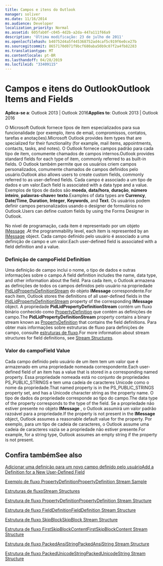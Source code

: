 ```yaml
---
title: Campos e itens do Outlook
manager: soliver
ms.date: 11/16/2014
ms.audience: Developer
localization_priority: Normal
ms.assetid: 605fab0f-c045-4d2b-a2da-447a111f66a9
description: 'Última modificação: 23 de julho de 2011'
ms.openlocfilehash: b40752d4a5f445368752ad4caf5c919f6e0ce27b
ms.sourcegitcommit: 8657170d071f9bcf680aba50b9c07f2a4fb82283
ms.translationtype: MT
ms.contentlocale: pt-BR
ms.lasthandoff: 04/28/2019
ms.locfileid: "33409115"
---
```

# <a name="outlook-items-and-fields"></a><span data-ttu-id="f8b2c-103">Campos e itens do Outlook</span><span class="sxs-lookup"><span data-stu-id="f8b2c-103">Outlook Items and Fields</span></span>

  
  
<span data-ttu-id="f8b2c-104">**Aplica-se a**: Outlook 2013 | Outlook 2016</span><span class="sxs-lookup"><span data-stu-id="f8b2c-104">**Applies to**: Outlook 2013 | Outlook 2016</span></span> 
  
<span data-ttu-id="f8b2c-105">O Microsoft Outlook fornece tipos de item especializados para sua funcionalidade (por exemplo, itens de email, compromissos, contatos, tarefas e anotações).</span><span class="sxs-lookup"><span data-stu-id="f8b2c-105">Microsoft Outlook provides item types that are specialized for their functionality (for example, mail items, appointments, contacts, tasks, and notes).</span></span> <span data-ttu-id="f8b2c-106">O Outlook fornece campos padrão para cada tipo de item, comumente chamados de campos internos.</span><span class="sxs-lookup"><span data-stu-id="f8b2c-106">Outlook provides standard fields for each type of item, commonly referred to as built-in fields.</span></span> <span data-ttu-id="f8b2c-107">O Outlook também permite que os usuários criem campos personalizados, comumente chamados de campos definidos pelo usuário.</span><span class="sxs-lookup"><span data-stu-id="f8b2c-107">Outlook also allows users to create custom fields, commonly referred to as user-defined fields.</span></span> <span data-ttu-id="f8b2c-108">Cada campo é associado a um tipo de dados e um valor.</span><span class="sxs-lookup"><span data-stu-id="f8b2c-108">Each field is associated with a data type and a value.</span></span> <span data-ttu-id="f8b2c-109">Exemplos de tipos de dados são **moeda**, **data/hora**, **duração**, **número inteiro**, **palavras-chave**e **texto**.</span><span class="sxs-lookup"><span data-stu-id="f8b2c-109">Examples of data types are **Currency**, **Date/Time**, **Duration**, **Integer**, **Keywords**, and **Text**.</span></span> <span data-ttu-id="f8b2c-110">Os usuários podem definir campos personalizados usando o designer de formulários no Outlook.</span><span class="sxs-lookup"><span data-stu-id="f8b2c-110">Users can define custom fields by using the Forms Designer in Outlook.</span></span>
  
<span data-ttu-id="f8b2c-111">No nível de programação, cada item é representado por um objeto [IMessage](imessageimapiprop.md) .</span><span class="sxs-lookup"><span data-stu-id="f8b2c-111">At the programmability level, each item is represented by an [IMessage](imessageimapiprop.md) object.</span></span> <span data-ttu-id="f8b2c-112">Cada campo definido pelo usuário é associado a uma definição de campo e um valor.</span><span class="sxs-lookup"><span data-stu-id="f8b2c-112">Each user-defined field is associated with a field definition and a value.</span></span> 
  
### <a name="field-definition"></a><span data-ttu-id="f8b2c-113">Definição de campo</span><span class="sxs-lookup"><span data-stu-id="f8b2c-113">Field Definition</span></span>

<span data-ttu-id="f8b2c-114">Uma definição de campo inclui o nome, o tipo de dados e outras informações sobre o campo.</span><span class="sxs-lookup"><span data-stu-id="f8b2c-114">A field definition includes the name, data type, and other information about the field.</span></span> <span data-ttu-id="f8b2c-115">Para cada item, o Outlook armazena as definições de todos os campos definidos pelo usuário na propriedade [PidLidPropertyDefinitionStream](pidlidpropertydefinitionstream-canonical-property.md) do objeto **IMessage** correspondente.</span><span class="sxs-lookup"><span data-stu-id="f8b2c-115">For each item, Outlook stores the definitions of all user-defined fields in the [PidLidPropertyDefinitionStream](pidlidpropertydefinitionstream-canonical-property.md) property of the corresponding **IMessage** object.</span></span> <span data-ttu-id="f8b2c-116">A propriedade **PidLidPropertyDefinitionStream** contém um fluxo binário conhecido como [PropertyDefinition](propertydefinition-stream-structure.md) que contém as definições de campo.</span><span class="sxs-lookup"><span data-stu-id="f8b2c-116">The **PidLidPropertyDefinitionStream** property contains a binary stream known as [PropertyDefinition](propertydefinition-stream-structure.md) that contains the field definitions.</span></span> <span data-ttu-id="f8b2c-117">Para obter mais informações sobre estruturas de fluxo para definições de campo, consulte [estruturas de fluxo](stream-structures.md).</span><span class="sxs-lookup"><span data-stu-id="f8b2c-117">For more information about stream structures for field definitions, see [Stream Structures](stream-structures.md).</span></span>
  
### <a name="field-value"></a><span data-ttu-id="f8b2c-118">Valor do campo</span><span class="sxs-lookup"><span data-stu-id="f8b2c-118">Field Value</span></span>

<span data-ttu-id="f8b2c-119">Cada campo definido pelo usuário de um item tem um valor que é armazenado em uma propriedade nomeada correspondente.</span><span class="sxs-lookup"><span data-stu-id="f8b2c-119">Each user-defined field of an item has a value that is stored in a corresponding named property.</span></span> <span data-ttu-id="f8b2c-120">Essa propriedade nomeada está no conjunto de propriedades PS_PUBLIC_STRINGS e tem uma cadeia de caracteres Unicode como o nome da propriedade.</span><span class="sxs-lookup"><span data-stu-id="f8b2c-120">That named property is in the PS_PUBLIC_STRINGS property set, and has a Unicode character string as the property name.</span></span> <span data-ttu-id="f8b2c-121">O tipo de dados da propriedade corresponde ao tipo do campo.</span><span class="sxs-lookup"><span data-stu-id="f8b2c-121">The data type of the property corresponds to the type of the field.</span></span> <span data-ttu-id="f8b2c-122">Se a propriedade não estiver presente no objeto **IMessage** , o Outlook assumirá um valor padrão razoável para a propriedade.</span><span class="sxs-lookup"><span data-stu-id="f8b2c-122">If the property is not present in the **IMessage** object, Outlook assumes a reasonable default value for the property.</span></span> <span data-ttu-id="f8b2c-123">Por exemplo, para um tipo de cadeia de caracteres, o Outlook assume uma cadeia de caracteres vazia se a propriedade não estiver presente.</span><span class="sxs-lookup"><span data-stu-id="f8b2c-123">For example, for a string type, Outlook assumes an empty string if the property is not present.</span></span> 
  
## <a name="see-also"></a><span data-ttu-id="f8b2c-124">Confira também</span><span class="sxs-lookup"><span data-stu-id="f8b2c-124">See also</span></span>



[<span data-ttu-id="f8b2c-125">Adicionar uma definição para um novo campo definido pelo usuário</span><span class="sxs-lookup"><span data-stu-id="f8b2c-125">Add a Definition for a New User-Defined Field</span></span>](how-to-add-a-definition-for-a-new-user-defined-field.md)
  
[<span data-ttu-id="f8b2c-126">Exemplo de fluxo PropertyDefinition</span><span class="sxs-lookup"><span data-stu-id="f8b2c-126">PropertyDefinition Stream Sample</span></span>](propertydefinition-stream-sample.md)
  
[<span data-ttu-id="f8b2c-127">Estruturas de fluxo</span><span class="sxs-lookup"><span data-stu-id="f8b2c-127">Stream Structures</span></span>](stream-structures.md)
  
[<span data-ttu-id="f8b2c-128">Estrutura de fluxo PropertyDefinition</span><span class="sxs-lookup"><span data-stu-id="f8b2c-128">PropertyDefinition Stream Structure</span></span>](propertydefinition-stream-structure.md)
  
[<span data-ttu-id="f8b2c-129">Estrutura de fluxo FieldDefinition</span><span class="sxs-lookup"><span data-stu-id="f8b2c-129">FieldDefinition Stream Structure</span></span>](fielddefinition-stream-structure.md)
  
[<span data-ttu-id="f8b2c-130">Estrutura de fluxo SkipBlock</span><span class="sxs-lookup"><span data-stu-id="f8b2c-130">SkipBlock Stream Structure</span></span>](skipblock-stream-structure.md)
  
[<span data-ttu-id="f8b2c-131">Estrutura de fluxo FirstSkipBlockContent</span><span class="sxs-lookup"><span data-stu-id="f8b2c-131">FirstSkipBlockContent Stream Structure</span></span>](firstskipblockcontent-stream-structure.md)
  
[<span data-ttu-id="f8b2c-132">Estrutura de fluxo PackedAnsiString</span><span class="sxs-lookup"><span data-stu-id="f8b2c-132">PackedAnsiString Stream Structure</span></span>](packedansistring-stream-structure.md)
  
[<span data-ttu-id="f8b2c-133">Estrutura de fluxo PackedUnicodeString</span><span class="sxs-lookup"><span data-stu-id="f8b2c-133">PackedUnicodeString Stream Structure</span></span>](packedunicodestring-stream-structure.md)

